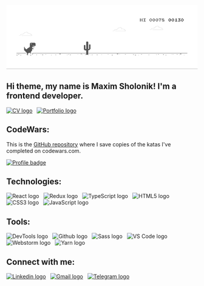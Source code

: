 ![Header](https://github.com/makcsholonik/makcsholonik/blob/main/img/header.gif)

## Hi theme, my name is Maxim Sholonik! I'm a frontend developer.

<a target="_blank" href="https://github.com/makcsholonik/makcsholonik/blob/main/cv/CV Maxim Sholonik.pdf"><img src="https://img.shields.io/badge/CV-282C34?logo=logoColor=1572B6" alt="CV logo" title="CV" height="30"></img></a>
&nbsp;
<a target="_blank" href="https://makcsholonik.github.io/portfolio/"><img src="https://img.shields.io/badge/PORTFOLIO-282C34?logo=logoColor=1572B6" alt="Portfolio logo" title="Portfolio" height="30"></img></a>
&nbsp;

## CodeWars:

This is the [GitHub repository](https://github.com/makcsholonik/codewars) where I save copies of the katas I've completed on codewars.com.

[![Profile badge](https://www.codewars.com/users/makc.sholonik/badges/large)](https://www.codewars.com/users/makc.sholonik)

## Technologies:

<img src="https://img.shields.io/badge/React-282C34?logo=react&logoColor=61DAFB" alt="React logo" title="React" height="30" /> &nbsp;
<img src="https://img.shields.io/badge/Redux-282C34?logo=redux&logoColor=764ABC" alt="Redux logo" title="Redux" height="30" /> &nbsp;
 <img src="https://img.shields.io/badge/TypeScript-282C34?logo=typescript&logoColor=3178C6" alt="TypeScript logo" title="TypeScript" height="30" /> &nbsp;
 <img src="https://img.shields.io/badge/HTML5-282C34?logo=html5&logoColor=E34F26" alt="HTML5 logo" title="HTML5" height="30" />  &nbsp;
 <img src="https://img.shields.io/badge/CSS3-282C34?logo=css3&logoColor=3178C6" alt="CSS3 logo" title="CSS3" height="30" />  &nbsp;
 <img src="https://img.shields.io/badge/JavaScript-282C34?logo=javascript&logoColor=F7DF1E" alt="JavaScript logo" title="JavaScript" height="30" />

## Tools:

<img src="https://img.shields.io/badge/DevTools-282C34?logo=googlechrome&logoColor=A9A9A9" alt="DevTools logo" title="DevTools" height="30" /> &nbsp;
<img src="https://img.shields.io/badge/GitHub-282C34?logo=github&logoColor=ffffff" alt="Github logo" title="Github" height="30" /> &nbsp;
<img src="https://img.shields.io/badge/Sass-282C34?logo=sass&logoColor=ffc0cb" alt="Sass logo" title="Sass" height="30" /> &nbsp;
<img src="https://img.shields.io/badge/VS Code-282C34?logo=visualstudiocode&logoColor=3178C6" alt="VS Code logo" title="VS Code" height="30" /> &nbsp;
<img src="https://img.shields.io/badge/Webstorm-282C34?logo=webstorm&logoColor=A9A9A9" alt="Webstorm logo" title="Webstorm" height="30" /> &nbsp;
<img src="https://img.shields.io/badge/Yarn-282C34?logo=yarn&logoColor=3178C6" alt="Yarn logo" title="Yarn" height="30" />

## Connect with me:

<a target="_blank" href="https://www.linkedin.com/in/makcsholonik/"><img src="https://img.shields.io/badge/Linkedin-282C34?logo=linkedin&logoColor=1572B6" alt="Linkedin logo" title="Linkedin" height="30"></img></a>
&nbsp;
<a target="_blank" href="mailto:makcsholonik@gmail.com"><img src="https://img.shields.io/badge/Gmail-282C34?logo=gmail&logoColor=E34F26" alt="Gmail logo" title="Gmail" height="30"></img></a>
&nbsp;
<a target="_blank" href="https://t.me/makcsholonik"><img src="https://img.shields.io/badge/Telegram-282C34?logo=telegram&logoColor=1572B6" alt="Telegram logo" title="Telegram" height="30"></img></a>
